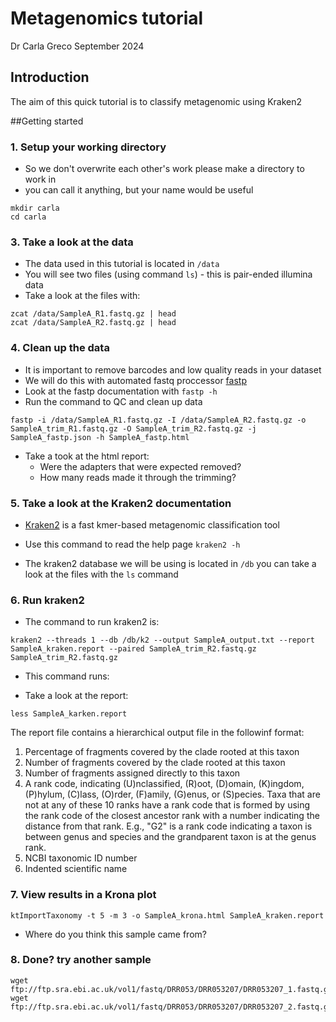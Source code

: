 # Metagenomics tutorial
Dr Carla Greco
September 2024

## Introduction

The aim of this quick tutorial is to classify metagenomic using Kraken2

##Getting started
### 1. Setup your working directory
- So we don't overwrite each other's work please make a directory to work in
- you can call it anything, but your name would be useful
```
mkdir carla
cd carla
```

### 3. Take a look at the data
- The data used in this tutorial is located in `/data`
- You will see two files (using command `ls`) -  this is pair-ended illumina data
- Take a look at the files with:
```
zcat /data/SampleA_R1.fastq.gz | head
zcat /data/SampleA_R2.fastq.gz | head
```

### 4. Clean up the data
- It is important to remove barcodes and low quality reads in your dataset
- We will do this with automated fastq proccessor [fastp](https://github.com/OpenGene/fastp)
- Look at the fastp documentation with `fastp -h`
- Run the command to QC and clean up data

```
fastp -i /data/SampleA_R1.fastq.gz -I /data/SampleA_R2.fastq.gz -o SampleA_trim_R1.fastq.gz -O SampleA_trim_R2.fastq.gz -j SampleA_fastp.json -h SampleA_fastp.html
```

- Take a took at the html report:
    - Were the adapters that were expected removed?
    - How many reads made it through the trimming?

### 5. Take a look at the Kraken2 documentation
- [Kraken2](https://github.com/DerrickWood/kraken2) is a fast kmer-based metagenomic classification tool
- Use this command to read the help page
`kraken2 -h`

- The kraken2 database we will be using is located in `/db` you can take a look at the files with the `ls` command


### 6. Run kraken2
- The command to run kraken2 is:

```
kraken2 --threads 1 --db /db/k2 --output SampleA_output.txt --report SampleA_kraken.report --paired SampleA_trim_R2.fastq.gz SampleA_trim_R2.fastq.gz
```
- This command runs:

- Take a look at the report:
```
less SampleA_karken.report
```
The report file contains a hierarchical output file in the followinf format:

1. Percentage of fragments covered by the clade rooted at this taxon
2. Number of fragments covered by the clade rooted at this taxon
3. Number of fragments assigned directly to this taxon
4. A rank code, indicating (U)nclassified, (R)oot, (D)omain, (K)ingdom, (P)hylum, (C)lass, (O)rder, (F)amily, (G)enus, or (S)pecies. Taxa that are not at any of these 10 ranks have a rank code that is formed by using the rank code of the closest ancestor rank with a number indicating the distance from that rank. E.g., "G2" is a rank code indicating a taxon is between genus and species and the grandparent taxon is at the genus rank.
5. NCBI taxonomic ID number
6. Indented scientific name


### 7. View results in a Krona plot

```
ktImportTaxonomy -t 5 -m 3 -o SampleA_krona.html SampleA_kraken.report 
```

- Where do you think this sample came from?

### 8. Done? try another sample

```
wget ftp://ftp.sra.ebi.ac.uk/vol1/fastq/DRR053/DRR053207/DRR053207_1.fastq.gz
wget ftp://ftp.sra.ebi.ac.uk/vol1/fastq/DRR053/DRR053207/DRR053207_2.fastq.gz
```
